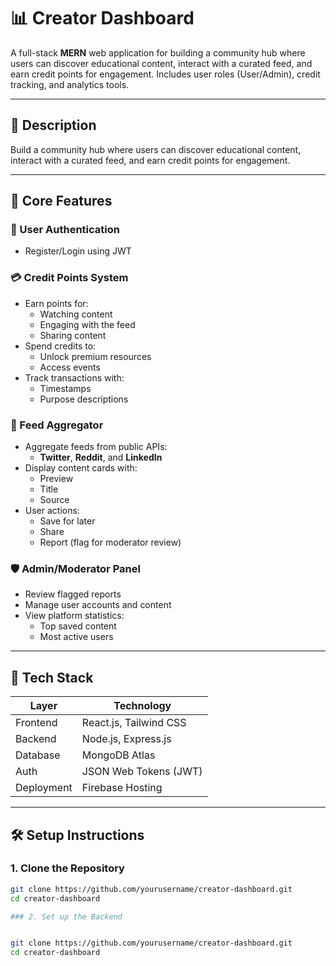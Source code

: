 # 📊 Creator Dashboard

A full-stack **MERN** web application for building a community hub where users can discover educational content, interact with a curated feed, and earn credit points for engagement. Includes user roles (User/Admin), credit tracking, and analytics tools.

---

## 📌 Description

Build a community hub where users can discover educational content, interact with a curated feed, and earn credit points for engagement.

---

## 🚀 Core Features

### 🔐 User Authentication
- Register/Login using JWT

### 💳 Credit Points System
- Earn points for:
  - Watching content  
  - Engaging with the feed  
  - Sharing content  
- Spend credits to:
  - Unlock premium resources  
  - Access events  
- Track transactions with:
  - Timestamps  
  - Purpose descriptions  

### 📰 Feed Aggregator
- Aggregate feeds from public APIs:
  - **Twitter**, **Reddit**, and **LinkedIn**
- Display content cards with:
  - Preview  
  - Title  
  - Source  
- User actions:
  - Save for later  
  - Share  
  - Report (flag for moderator review)  

### 🛡️ Admin/Moderator Panel
- Review flagged reports  
- Manage user accounts and content  
- View platform statistics:
  - Top saved content  
  - Most active users  

---

## 🧰 Tech Stack

| Layer      | Technology                         |
|------------|------------------------------------|
| Frontend   | React.js, Tailwind CSS             |
| Backend    | Node.js, Express.js                |
| Database   | MongoDB Atlas                      |
| Auth       | JSON Web Tokens (JWT)              |
| Deployment | Firebase Hosting                   |

---

## 🛠️ Setup Instructions

### 1. Clone the Repository

```bash
git clone https://github.com/yourusername/creator-dashboard.git
cd creator-dashboard 

### 2. Set up the Backend


git clone https://github.com/yourusername/creator-dashboard.git
cd creator-dashboard 

